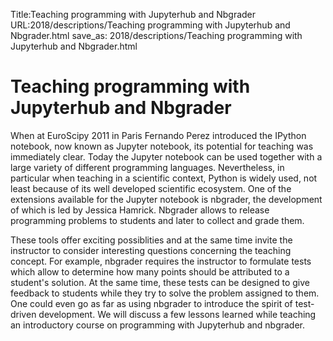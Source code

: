 Title:Teaching programming with Jupyterhub and Nbgrader
URL:2018/descriptions/Teaching programming with Jupyterhub and Nbgrader.html
save_as: 2018/descriptions/Teaching programming with Jupyterhub and Nbgrader.html



# Teaching programming with Jupyterhub and Nbgrader
When at EuroScipy 2011 in Paris Fernando Perez introduced the IPython notebook, now known as Jupyter notebook, its potential for teaching was immediately clear. Today the Jupyter notebook can be used together with a large variety of different programming languages. Nevertheless, in particular when teaching in a scientific context, Python is widely used, not least because of its well developed scientific ecosystem. One of the extensions available for the Jupyter notebook is nbgrader, the development of which is led by Jessica Hamrick. Nbgrader allows to release programming problems to students and later to collect and grade them.

These tools offer exciting possiblities and at the same time invite the instructor to consider interesting questions concerning the teaching concept. For example, nbgrader requires the instructor to formulate tests which allow to determine how many points should be attributed to a student's solution. At the same time, these tests can be designed to give feedback to students while they try to solve the problem assigned to them. One could even go as far as using nbgrader to introduce the spirit of test-driven development. We will discuss a few lessons learned while teaching an introductory course on programming with Jupyterhub and nbgrader.